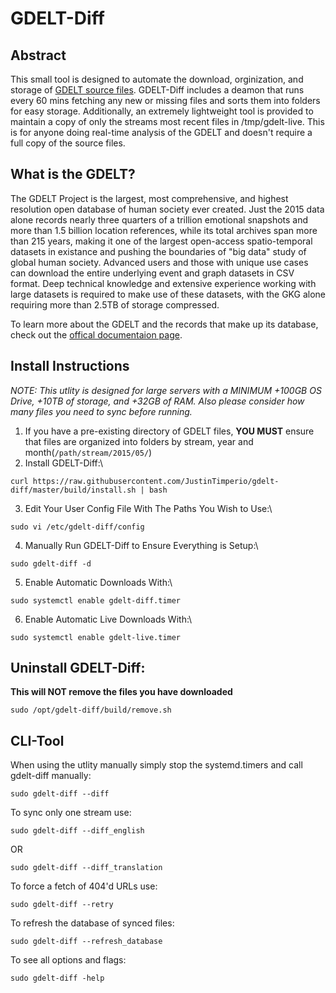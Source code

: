 # GDELT-Diff
  
## Abstract
This small tool is designed to automate the download, orginization, and storage of [GDELT source files](https://www.gdeltproject.org/data.html#rawdatafiles). GDELT-Diff includes a deamon that runs every 60 mins fetching any new or missing files and sorts them into folders for easy storage. Additionally, an extremely lightweight tool is provided to maintain a copy of only the streams most recent files in /tmp/gdelt-live. This is for anyone doing real-time analysis of the GDELT and doesn't require a full copy of the source files.

## What is the GDELT?
The GDELT Project is the largest, most comprehensive, and highest resolution open database of human society ever created. Just the 2015 data alone records nearly three quarters of a trillion emotional snapshots and more than 1.5 billion location references, while its total archives span more than 215 years, making it one of the largest open-access spatio-temporal datasets in existance and pushing the boundaries of "big data" study of global human society. Advanced users and those with unique use cases can download the entire underlying event and graph datasets in CSV format. Deep technical knowledge and extensive experience working with large datasets is required to make use of these datasets, with the GKG alone requiring more than 2.5TB of storage compressed.

To learn more about the GDELT and the records that make up its database, check out the [offical documentaion page](https://www.gdeltproject.org/data.html#documentation).
  
## Install Instructions  
_NOTE: This utlity is designed for large servers with a MINIMUM +100GB OS Drive, +10TB of storage, and +32GB of RAM. Also please consider how many files you need to sync before running._  
  
1. If you have a pre-existing directory of GDELT files, **YOU MUST** ensure that files are organized into folders by stream, year and month(`/path/stream/2015/05/`) 
2. Install GDELT-Diff:\
```
curl https://raw.githubusercontent.com/JustinTimperio/gdelt-diff/master/build/install.sh | bash
```
3. Edit Your User Config File With The Paths You Wish to Use:\
```
sudo vi /etc/gdelt-diff/config
```
4. Manually Run GDELT-Diff to Ensure Everything is Setup:\
```
sudo gdelt-diff -d
```
5. Enable Automatic Downloads With:\
```
sudo systemctl enable gdelt-diff.timer
```
6. Enable Automatic Live Downloads With:\
```
sudo systemctl enable gdelt-live.timer
```

## Uninstall GDELT-Diff:
**This will NOT remove the files you have downloaded**
```
sudo /opt/gdelt-diff/build/remove.sh
```

## CLI-Tool
When using the utlity manually simply stop the systemd.timers and call gdelt-diff manually:
```
sudo gdelt-diff --diff
```

To sync only one stream use:
```
sudo gdelt-diff --diff_english
```
OR
```
sudo gdelt-diff --diff_translation
```

To force a fetch of  404'd URLs use:
```
sudo gdelt-diff --retry
```

To refresh the database of synced files:
```
sudo gdelt-diff --refresh_database
```

To see all options and flags:
```
sudo gdelt-diff -help
```
